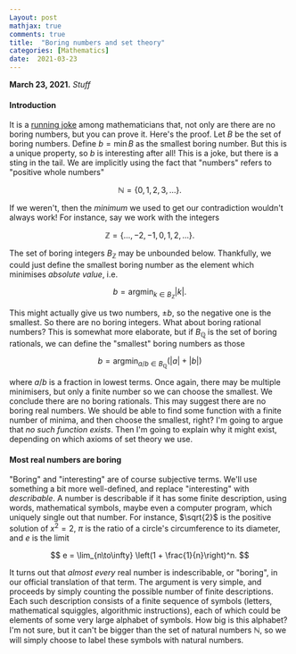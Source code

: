 ```yaml
---
Layout: post
mathjax: true
comments: true
title:  "Boring numbers and set theory"
categories: [Mathematics]
date:  2021-03-23
---
```


**March 23, 2021.** *Stuff*

#### Introduction

It is a
[running joke](https://en.wikipedia.org/wiki/Interesting_number_paradox)
among mathematicians that, not only are there are no boring numbers, but you can
prove it. Here's the proof. Let $B$ be the set of boring numbers. Define $b = \min B$ as
the smallest boring number. But this is a unique property, so $b$ is
interesting after all!
This is a joke, but there is a sting in the tail.
We are implicitly using the fact that "numbers" refers to "positive
whole numbers"

$$
\mathbb{N} = \{0, 1, 2, 3, \ldots\}.
$$

If we weren't, then the *minimum* we used to get our contradiction
wouldn't always work!
For instance, say we work with the integers

$$
\mathbb{Z} = \{\ldots, -2, -1, 0, 1, 2, \ldots\}.
$$

The set of boring integers $B_\mathbb{Z}$ may be unbounded below.
Thankfully, we could just define the smallest boring number as the
element which minimises *absolute value*, i.e.

$$
b = \text{argmin}_{k\in B_\mathbb{Z}} |k|.
$$

This might actually give us two numbers, $\pm b$, so the negative one
is the smallest. So there are no boring integers.
What about boring rational numbers?
This is somewhat more elaborate, but if $B_\mathbb{Q}$ is the set of
boring rationals, we can define the "smallest" boring numbers as those

$$
b = \text{argmin}_{a/b\in B_\mathbb{Q}} (|a| + |b|)
$$

where $a/b$ is a fraction in lowest terms.
Once again, there may be multiple minimisers, but only a finite number
so we can choose the smallest.
We conclude there are no boring rationals.
This may suggest there are no boring real numbers.
We should be able to find some function with a finite number of
minima, and then choose the smallest, right?
I'm going to argue that *no such function exists*. Then I'm going to
explain why it might exist, depending on which axioms of set theory we
use.

#### Most real numbers are boring

"Boring" and "interesting" are of course subjective terms.
We'll use something a bit more well-defined, and replace
"interesting" with *describable*.
A number is describable if it has some finite description, using
words, mathematical symbols, maybe even a computer program, which
uniquely single out that number.
For instance, $\sqrt{2}$ is the positive solution of $x^2 = 2$, $\pi$
is the ratio of a circle's circumference to its diameter, and $e$ is
the limit

$$
e = \lim_{n\to\infty} \left(1 + \frac{1}{n}\right)^n.
$$

It turns out that *almost every* real number is indescribable, or
"boring", in our official translation of that term.
The argument is very simple, and proceeds by simply counting the
possible number of finite descriptions.
Each such description consists of a finite sequence of symbols
(letters, mathematical squiggles, algorithmic instructions), each of
which could be elements of some very large alphabet of symbols.
How big is this alphabet? I'm not sure, but it can't be bigger than
the set of natural numbers $\mathbb{N}$, so we will simply choose to
label these symbols with natural numbers.
